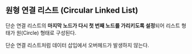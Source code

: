 ## 원형 연결 리스트 (Circular Linked List)

단순 연결 리스트의 **마지막 노드가 다시 첫 번째 노드를 가리키도록 설정**되어 리스트 형태가 원(Circle) 형태로 구성된다.

단순 연결 리스트처럼 데이터 삽입에서 오버헤드가 발생하지 않는다.